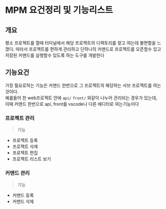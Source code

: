 # MPM 요건정리 및 기능리스트

## 개요

평소 프로젝트를 열때 터미널에서 해당 프로젝트의 디렉토리를 찾고 여는데 불편함을 느꼈다.
따라서 프로젝트를 편하게 관리하고 단하나의 커맨드로 프로젝트를 오픈할수 있고 저장된 커맨드를 실행할수 있도록 하는 도구를 개발한다

## 기능요건

가장 필요로하는 기능은 커맨드 한번으로 그 프로젝트의 해당하는 서브 프로젝트를 여는것이다.  
예를들어 한 web프로젝트 안에 `api/` `front/` 와같이 나누어 관리되는 경우가 있는데, 이때 커맨드 한번으로 api, front를 vscode나 다른 에디터로 여는기능이다

### 프로젝트 관리

> 기능

- 프로젝트 등록
- 프로젝트 삭제
- 프로젝트 편집
- 프로젝트 리스트 보기

### 커맨드 관리

> 기능

- 커맨드 등록
- 커맨드 삭제
